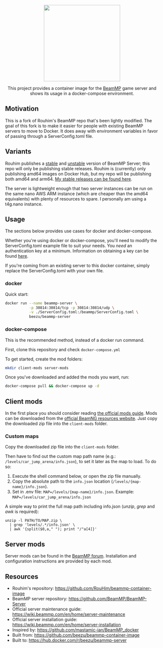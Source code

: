 <p align="center">
  <img src="https://raw.githubusercontent.com/RouHim/beammp-container-image/main/logo.svg" width="250">
</p>


<p align="center">
    This project provides a container image for the <a href="https://beammp.com">BeamMP</a> 
    game server and shows its usage in a docker-compose environment.
</p>

## Motivation

This is a fork of Rouhim's BeamMP repo that's been lightly modified. The goal of this fork is to make it easier for people with existing BeamMP servers to move to Docker. It does away with environment variables in favor of passing through a ServerConfig.toml file.

## Variants

Rouhim publishes a [stable](https://github.com/BeamMP/BeamMP-Server/releases/latest) and [unstable](https://github.com/BeamMP/BeamMP-Server) version of BeamMP Server; this repo will only be publishing stable releases. Rouhim is (currently) only publishing amd64 images on Docker Hub, but my repo will be publishing both amd64 and arm64. [My stable releases can be found here](https://hub.docker.com/r/beezu/beammp-server).

The server is lightweight enough that two server instances can be run on the same nano AWS ARM instance (which are cheaper than the amd64 equivalents) with plenty of resources to spare. I personally am using a t4g.nano instance.

## Usage

The sections below provides use cases for docker and docker-compose.

Whether you're using docker or docker-compose, you'll need to modify the ServerConfig.toml example file to suit your needs. You *need* an authentication key at a minimum. Information on obtaining a key can be found [here](https://wiki.beammp.com/en/home/server-installation).

If you're coming from an existing server to this docker container, simply replace the ServerConfig.toml with your own file. 

### docker

Quick start:


```bash
docker run --name beammp-server \
           -p 30814:30814/tcp -p 30814:30814/udp \
           -v ./ServerConfig.toml:/beammp/ServerConfig.toml \
           beezu/beammp-server
```

### docker-compose

This is the recommended method, instead of a docker run command.

First, clone this repository and check `docker-compose.yml`

To get started, create the mod folders:

```bash
mkdir client-mods server-mods
```

Once you've downloaded and added the mods you want, run:
```bash
docker-compose pull && docker-compose up -d
```

## Client mods

In the first place you should consider
reading [the official mods guide](https://wiki.beammp.com/en/home/server-installation#how-to-add-mods-to-your-server).
Mods can be downloaded from the [official BeamNG resources website](https://www.beamng.com/resources/). Just copy the
downloaded zip file into the `client-mods` folder.

### Custom maps

Copy the downloaded zip file into the `client-mods` folder.

Then have to find out the custom map path name (e.g.: `/levels/car_jump_arena/info.json`), to set it later as the map to
load. To do so:

1. Execute the shell command below, or open the zip file manually.
2. Copy the absolute path to the `info.json` location (`/levels/{map-name}/info.json`).
3. Set in .env file: `MAP=/levels/{map-name}/info.json`. Example: `MAP=/levels/car_jump_arena/info.json`

A simple way to print the full map path including info.json (_unzip_, _grep_ and _awk_ is required):

```shell
unzip -l PATH/TO/MAP.zip \
  | grep 'levels/.*/info.json' \
  | awk '{split($0,a," "); print "/"a[4]}'
```

## Server mods

Server mods can be found in the [BeamMP forum](https://forum.beammp.com/c/resource-plugin-area/server-resources).
Installation and configuration instructions are provided by each mod.

## Resources

- Rouhim's repository: https://github.com/RouHim/beammp-container-image
- BeamMP server repository: https://github.com/BeamMP/BeamMP-Server
- Official server maintenance guide: https://wiki.beammp.com/en/home/server-maintenance
- Official server installation guide: https://wiki.beammp.com/en/home/server-installation
- Inspired by: https://github.com/mastamic-ian/BeamMP_docker
- Built from: https://github.com/beezu/beammp-container-image
- Built to: https://hub.docker.com/r/beezu/beammp-server
